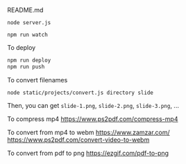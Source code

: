 README.md

```
node server.js
```

```
npm run watch
```


To deploy
```sh
npm run deploy
npm run push
```

To convert filenames
```
node static/projects/convert.js directory slide
```
Then, you can get `slide-1.png`, `slide-2.png`, `slide-3.png`, ...


To compress mp4
https://www.ps2pdf.com/compress-mp4

To convert from mp4 to webm
https://www.zamzar.com/
https://www.ps2pdf.com/convert-video-to-webm

To convert from pdf to png
https://ezgif.com/pdf-to-png